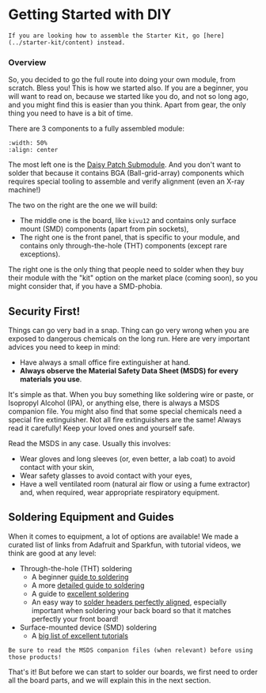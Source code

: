 # Getting Started with DIY

```{note}
If you are looking how to assemble the Starter Kit, go [here](../starter-kit/content) instead.
```

### Overview

So, you decided to go the full route into doing your own module, from scratch.
Bless you! This is how we started also.
If you are a beginner, you will want to read on, because we started like you do, and not
so long ago, and you might find this is easier than you think.
Apart from gear, the only thing you need to have is a bit of time.

There are 3 components to a fully assembled module:

```{image} ../getting-started/what-boards-alt.jpg
:width: 50%
:align: center
```

The most left one is the [Daisy Patch Submodule](https://www.electro-smith.com/daisy/patch-sm).
And you don't want to solder that because
it contains BGA (Ball-grid-array) components which requires special tooling to assemble
and verify alignment (even an X-ray machine!)

The two on the right are the one we will build:
- The middle one is the board, like `kivu12` and contains only surface mount (SMD) components
   (apart from pin sockets),
- The right one is the front panel, that is specific to your module, and contains only through-the-hole
   (THT) components (except rare exceptions).

The right one is the only thing that people need to solder when they buy their module with the "kit"
option on the market place (coming soon), so you might consider that, if you have a SMD-phobia.


## Security First!

Things can go very bad in a snap. Thing can go very wrong when you are exposed to
dangerous chemicals on the long run. Here are very important advices you need to keep
in mind:
- Have always a small office fire extinguisher at hand.
- **Always observe the Material Safety Data Sheet (MSDS) for every materials you use**.

It's simple as that. When you buy something like soldering wire or paste,
or Isopropyl Alcohol (IPA), or anything else, there is always a MSDS companion file.
You might also find that some special chemicals need a special fire extinguisher.
Not all fire extinguishers are the same!
Always read it carefully! Keep your loved ones and yourself safe.

Read the MSDS in any case. Usually this involves:
- Wear gloves and long sleeves (or, even better, a lab coat) to avoid contact with your skin,
- Wear safety glasses to avoid contact with your eyes,
- Have a well ventilated room (natural air flow or using a fume extractor) and, when required,
   wear appropriate respiratory equipment.


## Soldering Equipment and Guides

When it comes to equipment, a lot of options are available! We made a curated list of
links from Adafruit and Sparkfun, with tutorial videos, we think are good at any level:

- Through-the-hole (THT) soldering
   - A beginner [guide to soldering](https://learn.adafruit.com/circuit-playground-s-is-for-soldering-iron)
   - A more [detailed guide to soldering](https://learn.sparkfun.com/tutorials/how-to-solder-through-hole-soldering) 
   - A guide to [excellent soldering](https://learn.adafruit.com/adafruit-guide-excellent-soldering)
   - An easy way to [solder headers perfectly aligned](https://learn.adafruit.com/how-to-solder-headers),
      especially important when soldering your back board so that it matches perfectly your front board!
- Surface-mounted device (SMD) soldering
   - A [big list of excellent tutorials](https://learn.adafruit.com/smt-manufacturing)

```{important}
Be sure to read the MSDS companion files (when relevant) before using those products!
```

That's it! But before we can start to solder our boards, we first need to order all the board parts,
and we will explain this in the next section.
